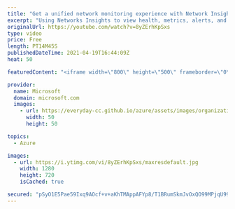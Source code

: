 ```yaml
---
title: "Get a unified network monitoring experience with Network Insights | Azure Friday"
excerpt: "Using Networks Insights to view health, metrics, alerts, and signals from all network monitoring tools in one place, Dalan Mendonca shows Scott Hanselman that there's no need to scramble across tools to troubleshoot your network issues in Azure.  0:00 – Intro to Network Insights 4:30 – Network health"
originalUrl: https://youtube.com/watch?v=8yZErhKpSxs
type: video
price: Free
length: PT14M45S
publishedDateTime: 2021-04-19T16:44:09Z
heat: 50

featuredContent: "<iframe width=\"800\" height=\"500\" frameborder=\"0\" src=\"https://www.youtube.com/embed/8yZErhKpSxs\" allow=\"accelerometer; autoplay; encrypted-media; gyroscope; picture-in-picture\" allowfullscreen></iframe>"

provider:
  name: Microsoft
  domain: microsoft.com
  images:
    - url: https://everyday-cc.github.io/azure/assets/images/organizations/microsoft.com-50x50.jpg
      width: 50
      height: 50

topics:
  - Azure

images:
  - url: https://i.ytimg.com/vi/8yZErhKpSxs/maxresdefault.jpg
    width: 1280
    height: 720
    isCached: true

secured: "pSyO1E5Pae59Ixq9AOcf+v+aKhTMAppAFYp8/T1BRumSkmJvOxQO99MPjqU99agOKp3Z4QyLMaOj8VMQ82j/l6/XS753K3yXFemwP3beAlGJYTe+qUNRVcpLaXRMj8yOu636M6ufgJjHpvSdLuvBDrUYpHASACHJXqXw2zeg/WCV7f1+vxo0m/b1kmH7EGTA6fUMVwBQ83S4uwWlDUV7sh3S5JHRNtqBzRPiTHoVfr9BRp1nareomZFhVDPOTYStLHTRtnZ2gdhKglVKy472mps4JEtJqIxoTA5bAvJ+mXlUuFOLJwkn2oYC27jAyAG0K0AJou4fd0s4NqDmAEdqw8FfVUxMR3tKSGQ9eBFTv0A8FQzM/ICAR7BVO1w8a4rMpmPjOVGf5v5NsCVMKDWlSR+hkDfRYpsVnj4jPry7zZk=;6S4OAOHimtfzmPdM/X8c/A=="
---
```


